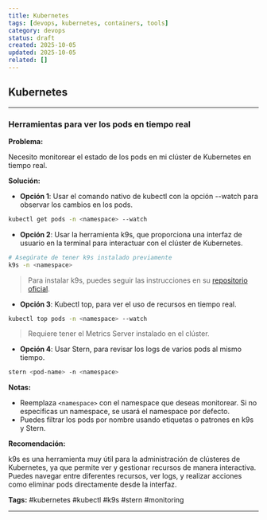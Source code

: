 ```yaml
---
title: Kubernetes
tags: [devops, kubernetes, containers, tools]
category: devops
status: draft
created: 2025-10-05
updated: 2025-10-05
related: []
---
```


## Kubernetes

---

### Herramientas para ver los pods en tiempo real

**Problema:**

Necesito monitorear el estado de los pods en mi clúster de Kubernetes en tiempo real.

**Solución:**

- **Opción 1**: Usar el comando nativo de kubectl con la opción --watch para observar los cambios en los pods.

```bash
kubectl get pods -n <namespace> --watch
```

- **Opción 2**: Usar la herramienta k9s, que proporciona una interfaz de usuario en la terminal para interactuar con el clúster de Kubernetes.

```bash
# Asegúrate de tener k9s instalado previamente
k9s -n <namespace>
```

> Para instalar k9s, puedes seguir las instrucciones en su [repositorio oficial](https://github.com/derailed/k9s/releases).

- **Opción 3**: Kubectl top, para ver el uso de recursos en tiempo real.

```bash
kubectl top pods -n <namespace> --watch
```

> Requiere tener el Metrics Server instalado en el clúster.

- **Opción 4**: Usar Stern, para revisar los logs de varios pods al mismo tiempo.

```bash
stern <pod-name> -n <namespace>
```

**Notas:**

- Reemplaza `<namespace>` con el namespace que deseas monitorear. Si no especificas un namespace, se usará el namespace por defecto.
- Puedes filtrar los pods por nombre usando etiquetas o patrones en k9s y Stern.

**Recomendación:**

k9s es una herramienta muy útil para la administración de clústeres de Kubernetes, ya que permite ver y gestionar recursos de manera interactiva. Puedes navegar entre diferentes recursos, ver logs, y realizar acciones como eliminar pods directamente desde la interfaz.

**Tags:** #kubernetes #kubectl #k9s #stern #monitoring

---
